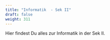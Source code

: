 ```yaml
---
title: "Informatik  - Sek II"
draft: false
weight: 311
---
```


Hier findest Du alles zur Informatik in der Sek II.